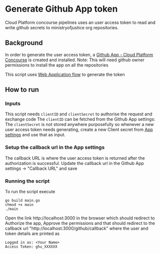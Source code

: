 # Generate Github App token

Cloud Platform concourse pipelines uses an user access token to read and write github secrets to ministryofjustice org repositories.
## Background
In order to generate the user access token, a [Github App - Cloud Platform Concourse][App settings] is created and installed. 
Note: This will need github owner permissions to install the app on all the repositories

This script uses [Web Application flow](https://docs.github.com/en/apps/creating-github-apps/authenticating-with-a-github-app/generating-a-user-access-token-for-a-github-app#using-the-web-application-flow-to-generate-a-user-access-token) to generate the token

## How to run

### Inputs
This script needs `clientID` and `clientSecret` to authorise the request and exchange code
The `clientID` can be fetched from the Github App settings: 
The `clientSecret` is not stored anywhere purposefully so whenever a new user access token needs generating, create a new Client secret from [App settings][App settings] and use that as input.

### Setup the callback url in the App settings
The callback URL is where the user access token is returned after the authorization is successful. Update the callback url in the Github App settings -> "Callback URL" and save

### Running the script

To run the script execute 
```
go build main.go
chmod +x main
./main
```

Open the link http://localhost:3000 in the browser which should redirect to Authorize the app, Approve the permissions and that should redirect to the callback url "http://localhost:3000/github/callback" where the user and token details are printed as 

```
Logged in as: <Your Name>
Access Token: ghu_XXXXXX
```


[App settings]: https://github.com/organizations/ministryofjustice/settings/apps/cloud-platform-concourse